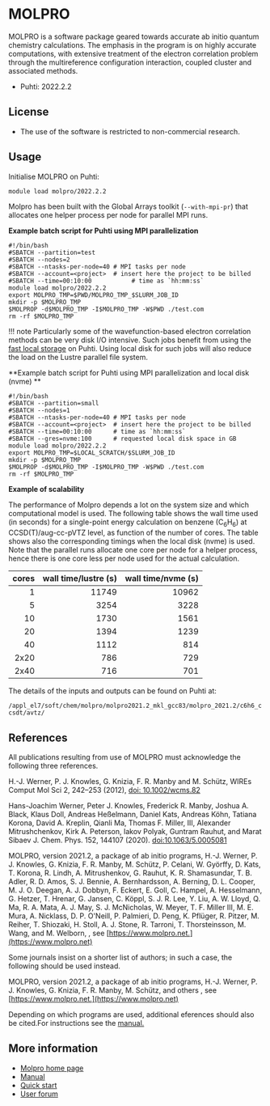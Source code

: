 # MOLPRO

MOLPRO is a software package geared towards accurate ab initio quantum chemistry calculations. The emphasis in the program is on highly accurate computations, with extensive treatment of the electron correlation problem through the multireference configuration interaction, coupled cluster and associated methods.

-   Puhti: 2022.2.2

## License

-  The use of the software is restricted to non-commercial research. 

## Usage

Initialise MOLPRO on Puhti:

```bash
module load molpro/2022.2.2
```
Molpro has been built with the Global Arrays toolkit (`--with-mpi-pr`) that allocates one helper process per node for parallel MPI runs.

**Example batch script for Puhti using MPI parallelization**

```
#!/bin/bash
#SBATCH --partition=test
#SBATCH --nodes=2
#SBATCH --ntasks-per-node=40 # MPI tasks per node
#SBATCH --account=<project>  # insert here the project to be billed 
#SBATCH --time=00:10:00           # time as `hh:mm:ss`
module load molpro/2022.2.2
export MOLPRO_TMP=$PWD/MOLPRO_TMP_$SLURM_JOB_ID
mkdir -p $MOLPRO_TMP
$MOLPROP -d$MOLPRO_TMP -I$MOLPRO_TMP -W$PWD ./test.com
rm -rf $MOLPRO_TMP
```

!!! note
    Particularly some of the wavefunction-based electron correlation methods can be very disk I/O intensive. Such jobs benefit from using the [fast local storage](../../computing/running/creating-job-scripts-puhti/#local-storage) on Puhti. Using local disk for such jobs will also reduce the load on the Lustre parallel file system.
 

   
**Example batch script for Puhti using MPI parallelization and local disk (nvme) **

```
#!/bin/bash
#SBATCH --partition=small
#SBATCH --nodes=1
#SBATCH --ntasks-per-node=40 # MPI tasks per node
#SBATCH --account=<project>  # insert here the project to be billed 
#SBATCH --time=00:10:00      # time as `hh:mm:ss`
#SBATCH --gres=nvme:100      # requested local disk space in GB 
module load molpro/2022.2.2
export MOLPRO_TMP=$LOCAL_SCRATCH/$SLURM_JOB_ID
mkdir -p $MOLPRO_TMP
$MOLPROP -d$MOLPRO_TMP -I$MOLPRO_TMP -W$PWD ./test.com
rm -rf $MOLPRO_TMP
```

**Example of scalability** 

The performance of Molpro depends a lot on the system size and which computational model is used. The following table shows the wall time used (in seconds) for a single-point energy calculation on benzene (C<sub>6</sub>H<sub>6</sub>) at CCSD(T)/aug-cc-pVTZ level, as function of the number of cores. The table shows also the corresponding timings when the local disk (nvme) is used. Note that the parallel runs allocate one core per node for a helper process, hence there is one core less per node used for the actual calculation. 


| cores               |wall time/lustre (s) | wall time/nvme (s) |
| ------------------: | ------------------: | -----------------: |
|  1                  | 11749               |   10962            |
|  5                  |  3254               |    3228            |
| 10                  |  1730               |    1561            |
| 20                  |  1394               |    1239            |
| 40                  |  1112               |     814            |
| 2x20                |   786               |     729            |
| 2x40                |   716               |     701            |    

The details of the inputs and outputs can be found on Puhti at:

`/appl_el7/soft/chem/molpro/molpro2021.2_mkl_gcc83/molpro_2021.2/c6h6_ccsdt/avtz/`


## References
All publications resulting from use of MOLPRO must acknowledge the following three references.

H.-J. Werner, P. J. Knowles, G. Knizia, F. R. Manby and M. Schütz, WIREs Comput Mol Sci 2, 242–253 (2012), [doi: 10.1002/wcms.82](https://onlinelibrary.wiley.com/doi/abs/10.1002/wcms.82)

Hans-Joachim Werner, Peter J. Knowles, Frederick R. Manby, Joshua A. Black, Klaus Doll, Andreas Heßelmann, Daniel Kats, Andreas Köhn, Tatiana Korona, David A. Kreplin, Qianli Ma, Thomas F. Miller, III, Alexander Mitrushchenkov, Kirk A. Peterson, Iakov Polyak, Guntram Rauhut, and Marat Sibaev J. Chem. Phys. 152, 144107 (2020). [doi:10.1063/5.0005081](https://doi.org/10.1063/5.0005081)

MOLPRO, version 2021.2, a package of ab initio programs, H.-J. Werner, P. J. Knowles, G. Knizia, F. R. Manby, M. Schütz, P. Celani, W. Györffy, D. Kats, T. Korona, R. Lindh, A. Mitrushenkov, G. Rauhut, K. R. Shamasundar, T. B. Adler, R. D. Amos, S. J. Bennie, A. Bernhardsson, A. Berning, D. L. Cooper, M. J. O. Deegan, A. J. Dobbyn, F. Eckert, E. Goll, C. Hampel, A. Hesselmann, G. Hetzer, T. Hrenar, G. Jansen, C. Köppl, S. J. R. Lee, Y. Liu, A. W. Lloyd, Q. Ma, R. A. Mata, A. J. May, S. J. McNicholas, W. Meyer, T. F. Miller III, M. E. Mura, A. Nicklass, D. P. O'Neill, P. Palmieri, D. Peng, K. Pflüger, R. Pitzer, M. Reiher, T. Shiozaki, H. Stoll, A. J. Stone, R. Tarroni, T. Thorsteinsson, M. Wang, and M. Welborn, , see [https://www.molpro.net.](https://www.molpro.net)

Some journals insist on a shorter list of authors; in such a case, the following should be used instead.

MOLPRO, version 2021.2, a package of ab initio programs, H.-J. Werner, P. J. Knowles, G. Knizia, F. R. Manby, M. Schütz, and others , see [https://www.molpro.net.](https://www.molpro.net) 

Depending on which programs are used, additional eferences should also be cited.For instructions see the [manual.](https://www.molpro.net/manual/doku.php?id=references) 

## More information

-  [Molpro home page](https://www.molpro.net/)  
-  [Manual](https://www.molpro.net/manual/doku.php)
-  [Quick start](https://www.molpro.net/manual/doku.php?id=quickstart)
- [User forum](https://groups.google.com/g/molpro-user)

  
